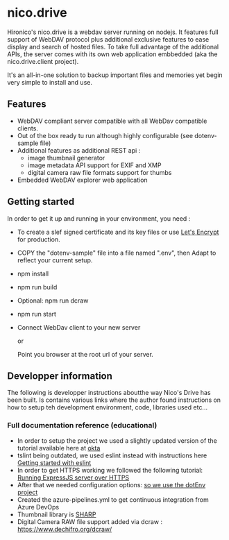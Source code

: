 # nico.drive

Hironico's nico.drive is a webdav server running on nodejs. It features full support of WebDAV protocol plus additional exclusive features to ease display and search of hosted files. To take full advantage of the additional APIs, the server comes with its own web application embbedded (aka the nico.drive.client project). 

It's an all-in-one solution to backup important files and memories yet begin very simple to install and use.

## Features
* WebDAV compliant server compatible with all WebDav compatible clients.
* Out of the box ready tu run although highly configurable (see dotenv-sample file)
* Additional features as additional REST api :
    - image thumbnail generator
    - image metadata API support for EXIF and XMP
    - digital camera raw file formats support for thumbs
* Embedded WebDAV explorer web application

## Getting started
In order to get it up and running in your environment, you need :
- To create a slef signed certificate and its key files or use [Let's Encrypt](https://letsencrypt.org/) for production.
- COPY the "dotenv-sample" file into a file named ".env", then Adapt to reflect your current setup.
- npm install
- npm run build
- Optional: npm run dcraw
- npm run start
- Connect WebDav client to your new server

  or
  
  Point you browser at the root url of your server.

## Developper information

The following is developper instructions aboutthe way Nico's Drive has been built.
Is contains various links where the author found instructions on how to setup teh development environment,
code, libraries used etc...

### Full documentation reference (educational)

* In order to setup the project we used a slightly updated version of the tutorial available here at [okta](https://developer.okta.com/blog/2018/11/15/node-express-typescript)
* tslint being outdated, we used eslint instead with instructions here [Getting started with eslint](https://eslint.org/docs/user-guide/getting-started)
* In order to get HTTPS working we followed the following tutorial: [Running ExpressJS server over HTTPS](https://timonweb.com/javascript/running-expressjs-server-over-https/)
* After that we needed configuration options: [so we use the dotEnv project](https://developer.okta.com/blog/2018/11/15/node-express-typescript#a-better-way-to-manage-configuration-settings-in-nodejs)
* Created the azure-pipelines.yml to get continuous integration from Azure DevOps
* Thumbnail library is [SHARP](https://www.npmjs.com/package/sharp)
* Digital Camera RAW file support added via dcraw : https://www.dechifro.org/dcraw/


